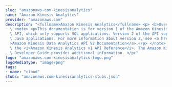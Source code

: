 ```yaml
---
slug: "amazonaws-com-kinesisanalytics"
name: "Amazon Kinesis Analytics"
provider: "amazonaws.com"
description: "<fullname>Amazon Kinesis Analytics</fullname> <p> <b>Overview</b> </p>\
  \ <note> <p>This documentation is for version 1 of the Amazon Kinesis Data Analytics\
  \ API, which only supports SQL applications. Version 2 of the API supports SQL and\
  \ Java applications. For more information about version 2, see <a href=\"/kinesisanalytics/latest/apiv2/Welcome.html\"\
  >Amazon Kinesis Data Analytics API V2 Documentation</a>.</p> </note> <p>This is\
  \ the <i>Amazon Kinesis Analytics v1 API Reference</i>. The Amazon Kinesis Analytics\
  \ Developer Guide provides additional information. </p>"
logo: "amazonaws.com-kinesisanalytics-logo.png"
logoMediaType: "image/png"
tags:
- name: "cloud"
stubs: "amazonaws.com-kinesisanalytics-stubs.json"
---
```

